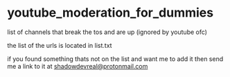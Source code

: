 # youtube_moderation_for_dummies
list of channels that break the tos and are up (ignored by youtube ofc)

the list of the urls is located in list.txt

if you found something thats not on the list and want me to add it then send me a link to it at shadowdevreal@protonmail.com
